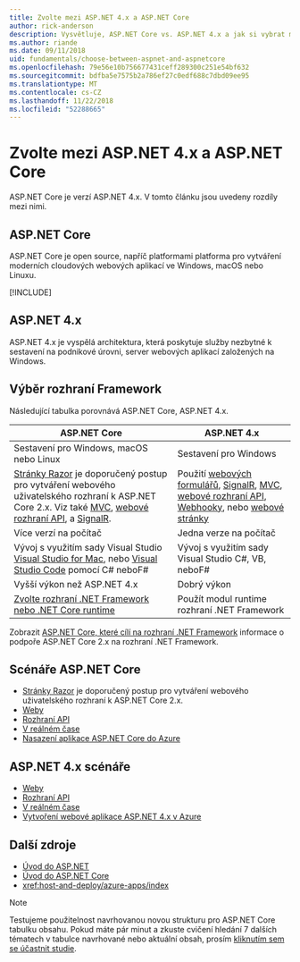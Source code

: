 ```yaml
---
title: Zvolte mezi ASP.NET 4.x a ASP.NET Core
author: rick-anderson
description: Vysvětluje, ASP.NET Core vs. ASP.NET 4.x a jak si vybrat mezi nimi.
ms.author: riande
ms.date: 09/11/2018
uid: fundamentals/choose-between-aspnet-and-aspnetcore
ms.openlocfilehash: 79e56e10b756677431ceff289300c251e54bf632
ms.sourcegitcommit: bdfba5e7575b2a786ef27c0edf688c7dbd09ee95
ms.translationtype: MT
ms.contentlocale: cs-CZ
ms.lasthandoff: 11/22/2018
ms.locfileid: "52288665"
---
```

# <a name="choose-between-aspnet-4x-and-aspnet-core"></a>Zvolte mezi ASP.NET 4.x a ASP.NET Core

ASP.NET Core je verzí ASP.NET 4.x. V tomto článku jsou uvedeny rozdíly mezi nimi.

## <a name="aspnet-core"></a>ASP.NET Core

ASP.NET Core je open source, napříč platformami platforma pro vytváření moderních cloudových webových aplikací ve Windows, macOS nebo Linuxu.

[!INCLUDE[](~/includes/benefits.md)]

## <a name="aspnet-4x"></a>ASP.NET 4.x

ASP.NET 4.x je vyspělá architektura, která poskytuje služby nezbytné k sestavení na podnikové úrovni, server webových aplikací založených na Windows.

## <a name="framework-selection"></a>Výběr rozhraní Framework

Následující tabulka porovnává ASP.NET Core, ASP.NET 4.x.

| ASP.NET Core | ASP.NET 4.x |
|---|---|
|Sestavení pro Windows, macOS nebo Linux|Sestavení pro Windows|
|[Stránky Razor](xref:razor-pages/index) je doporučený postup pro vytváření webového uživatelského rozhraní k ASP.NET Core 2.x. Viz také [MVC](xref:mvc/overview), [webové rozhraní API](xref:tutorials/first-web-api), a [SignalR](xref:signalr/introduction).|Použití [webových formulářů](/aspnet/web-forms), [SignalR](/aspnet/signalr), [MVC](/aspnet/mvc), [webové rozhraní API](/aspnet/web-api/), [Webhooky](/aspnet/webhooks/), nebo [webové stránky](/aspnet/web-pages)|
|Více verzí na počítač|Jedna verze na počítač|
|Vývoj s využitím sady Visual Studio [Visual Studio for Mac](https://www.visualstudio.com/vs/visual-studio-mac/), nebo [Visual Studio Code](https://code.visualstudio.com/) pomocí C# neboF#|Vývoj s využitím sady Visual Studio C#, VB, neboF#|
|Vyšší výkon než ASP.NET 4.x|Dobrý výkon|
|[Zvolte rozhraní .NET Framework nebo .NET Core runtime](/dotnet/articles/standard/choosing-core-framework-server)|Použít modul runtime rozhraní .NET Framework|

Zobrazit [ASP.NET Core, které cílí na rozhraní .NET Framework](xref:index#target-framework) informace o podpoře ASP.NET Core 2.x na rozhraní .NET Framework.

## <a name="aspnet-core-scenarios"></a>Scénáře ASP.NET Core

* [Stránky Razor](xref:razor-pages/index) je doporučený postup pro vytváření webového uživatelského rozhraní k ASP.NET Core 2.x.
* [Weby](xref:tutorials/first-mvc-app/index)
* [Rozhraní API](xref:tutorials/first-web-api)
* [V reálném čase](xref:signalr/index)
* [Nasazení aplikace ASP.NET Core do Azure](/azure/app-service/app-service-web-get-started-dotnet)

## <a name="aspnet-4x-scenarios"></a>ASP.NET 4.x scénáře

* [Weby](/aspnet/mvc)
* [Rozhraní API](/aspnet/web-api)
* [V reálném čase](/aspnet/signalr)
* [Vytvoření webové aplikace ASP.NET 4.x v Azure](/azure/app-service/app-service-web-get-started-dotnet-framework)

## <a name="additional-resources"></a>Další zdroje

* [Úvod do ASP.NET](/aspnet/overview)
* [Úvod do ASP.NET Core](xref:index)
* <xref:host-and-deploy/azure-apps/index>

> [!NOTE]
> Testujeme použitelnost navrhovanou novou strukturu pro ASP.NET Core tabulku obsahu.  Pokud máte pár minut a zkuste cvičení hledání 7 dalších tématech v tabulce navrhované nebo aktuální obsah, prosím [kliknutím sem se účastnit studie](https://dpk4xbh5.optimalworkshop.com/treejack/aa11wn82).
